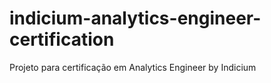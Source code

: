 # indicium-analytics-engineer-certification
Projeto para certificação em Analytics Engineer by Indicium
